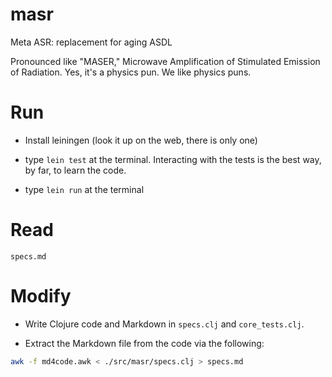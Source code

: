 # masr
Meta ASR: replacement for aging ASDL

Pronounced like "MASER," Microwave Amplification of Stimulated Emission of
Radiation. Yes, it's a physics pun. We like physics puns.

# Run

- Install leiningen (look it up on the web, there is only one)

- type `lein test` at the terminal. Interacting with the tests is the
  best way, by far, to learn the code.

- type `lein run` at the terminal

# Read

`specs.md`

# Modify

- Write Clojure code and Markdown in `specs.clj` and `core_tests.clj`.

- Extract the Markdown file from the code via the following:

```bash
awk -f md4code.awk < ./src/masr/specs.clj > specs.md
```
